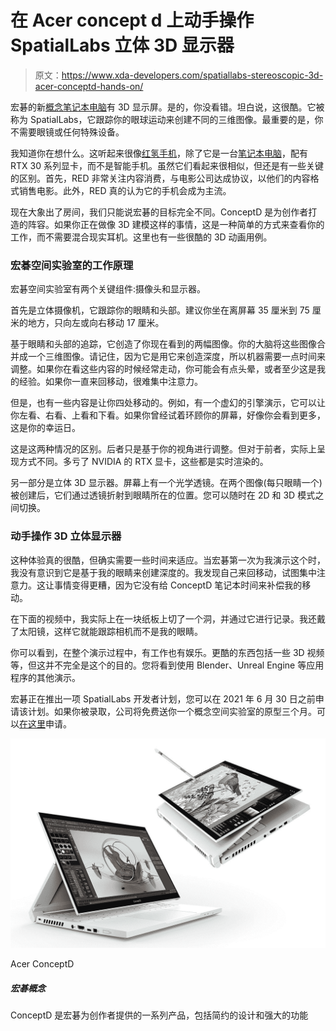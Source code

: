 # 在 Acer concept d 上动手操作 SpatialLabs 立体 3D 显示器

> 原文：<https://www.xda-developers.com/spatiallabs-stereoscopic-3d-acer-conceptd-hands-on/>

宏碁的新[概念笔记本电脑](https://www.xda-developers.com/acer-conceptd-notebooks-creators-3d-display/)有 3D 显示屏。是的，你没看错。坦白说，这很酷。它被称为 SpatialLabs，它跟踪你的眼球运动来创建不同的三维图像。最重要的是，你不需要眼镜或任何特殊设备。

我知道你在想什么。这听起来很像[红氢手机](https://www.xda-developers.com/red-hydrogen-one-review-recap/)，除了它是一台[笔记本电脑](https://www.xda-developers.com/best-laptops/)，配有 RTX 30 系列显卡，而不是智能手机。虽然它们看起来很相似，但还是有一些关键的区别。首先，RED 非常关注内容消费，与电影公司达成协议，以他们的内容格式销售电影。此外，RED 真的认为它的手机会成为主流。

现在大象出了房间，我们只能说宏碁的目标完全不同。ConceptD 是为创作者打造的阵容。如果你正在做像 3D 建模这样的事情，这是一种简单的方式来查看你的工作，而不需要混合现实耳机。这里也有一些很酷的 3D 动画用例。

### 宏碁空间实验室的工作原理

宏碁空间实验室有两个关键组件:摄像头和显示器。

首先是立体摄像机，它跟踪你的眼睛和头部。建议你坐在离屏幕 35 厘米到 75 厘米的地方，只向左或向右移动 17 厘米。

基于眼睛和头部的追踪，它创造了你现在看到的两幅图像。你的大脑将这些图像合并成一个三维图像。请记住，因为它是用它来创造深度，所以机器需要一点时间来调整。如果你在看这些内容的时候经常走动，你可能会有点头晕，或者至少这是我的经验。如果你一直来回移动，很难集中注意力。

但是，也有一些内容是让你四处移动的。例如，有一个虚幻的引擎演示，它可以让你左看、右看、上看和下看。如果你曾经试着环顾你的屏幕，好像你会看到更多，这是你的幸运日。

这是这两种情况的区别。后者只是基于你的视角进行调整。但对于前者，实际上呈现方式不同。多亏了 NVIDIA 的 RTX 显卡，这些都是实时渲染的。

另一部分是立体 3D 显示器。屏幕上有一个光学透镜。在两个图像(每只眼睛一个)被创建后，它们通过透镜折射到眼睛所在的位置。您可以随时在 2D 和 3D 模式之间切换。

### 动手操作 3D 立体显示器

这种体验真的很酷，但确实需要一些时间来适应。当宏碁第一次为我演示这个时，我没有意识到它是基于我的眼睛来创建深度的。我发现自己来回移动，试图集中注意力。这让事情变得更糟，因为它没有给 ConceptD 笔记本时间来补偿我的移动。

在下面的视频中，我实际上在一块纸板上切了一个洞，并通过它进行记录。我还戴了太阳镜，这样它就能跟踪相机而不是我的眼睛。

你可以看到，在整个演示过程中，有工作也有娱乐。更酷的东西包括一些 3D 视频等，但这并不完全是这个的目的。您将看到使用 Blender、Unreal Engine 等应用程序的其他演示。

宏碁正在推出一项 SpatialLabs 开发者计划，您可以在 2021 年 6 月 30 日之前申请该计划。如果你被录取，公司将免费送你一个概念空间实验室的原型三个月。可以[在这里](https://webforms.pipedrive.com/f/1CuYhTvTecDcm0BLPMhGMNWrBDM8gFrqNucU8D0eM90z0AxUcQdpH34uwxG9D75hF)申请。

 <picture>![ConceptD is Acer's lineup of products for creators, including minimal designs and a lot of power](img/57124022fa46b838c3c6e468948875e9.png)</picture> 

Acer ConceptD

##### 宏碁概念

ConceptD 是宏碁为创作者提供的一系列产品，包括简约的设计和强大的功能